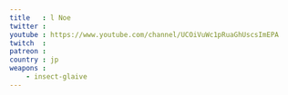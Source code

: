 ```yaml
---
title   : l Noe
twitter :
youtube : https://www.youtube.com/channel/UCOiVuWc1pRuaGhUscsImEPA
twitch  :
patreon :
country : jp
weapons :
    - insect-glaive
---
```


